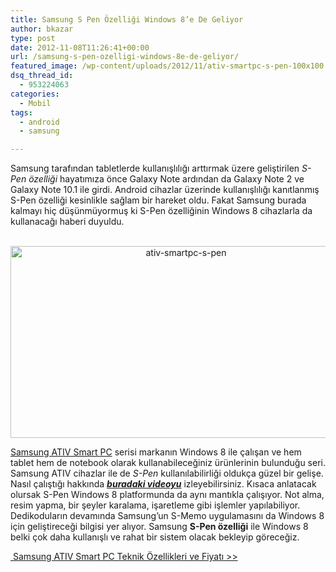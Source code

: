```yaml
---
title: Samsung S Pen Özelliği Windows 8’e De Geliyor
author: bkazar
type: post
date: 2012-11-08T11:26:41+00:00
url: /samsung-s-pen-ozelligi-windows-8e-de-geliyor/
featured_image: /wp-content/uploads/2012/11/ativ-smartpc-s-pen-100x100.jpg
dsq_thread_id:
  - 953224063
categories:
  - Mobil
tags:
  - android
  - samsung

---
```

Samsung tarafından tabletlerde kullanışlılığı arttırmak üzere geliştirilen _S-Pen özelliği_ hayatımıza önce Galaxy Note ardından da Galaxy Note 2 ve Galaxy Note 10.1 ile girdi. Android cihazlar üzerinde kullanışlılığı kanıtlanmış S-Pen özelliği kesinlikle sağlam bir hareket oldu. Fakat Samsung burada kalmayı hiç düşünmüyormuş ki S-Pen özelliğinin Windows 8 cihazlarla da kullanacağı haberi duyuldu.

<p style="text-align: center;">
   <img class="aligncenter  wp-image-9034" title="ativ-smartpc-s-pen" src="https://www.murekkep.org/wp-content/uploads/2012/11/ativ-smartpc-s-pen.jpg" alt="ativ-smartpc-s-pen" width="546" height="307" srcset="https://www.murekkep.org/wp-content/uploads/2012/11/ativ-smartpc-s-pen.jpg 780w, https://www.murekkep.org/wp-content/uploads/2012/11/ativ-smartpc-s-pen-400x225.jpg 400w, https://www.murekkep.org/wp-content/uploads/2012/11/ativ-smartpc-s-pen-50x28.jpg 50w, https://www.murekkep.org/wp-content/uploads/2012/11/ativ-smartpc-s-pen-222x125.jpg 222w" sizes="(max-width: 546px) 100vw, 546px" />
</p>

[Samsung ATIV Smart PC][1] serisi markanın Windows 8 ile çalışan ve hem tablet hem de notebook olarak kullanabileceğiniz ürünlerinin bulunduğu seri. Samsung ATIV cihazlar ile de _S-Pen_ kullanılabilirliği oldukça güzel bir gelişe. Nasıl çalıştığı hakkında [_**buradaki videoyu**_][2] izleyebilirsiniz. Kısaca anlatacak olursak S-Pen Windows 8 platformunda da aynı mantıkla çalışıyor. Not alma, resim yapma, bir şeyler karalama, işaretleme gibi işlemler yapılabiliyor. Dedikoduların devamında Samsung’un S-Memo uygulamasını da Windows 8 için geliştireceği bilgisi yer alıyor. Samsung **S-Pen özelliği** ile Windows 8 belki çok daha kullanışlı ve rahat bir sistem olacak bekleyip göreceğiz.

[ Samsung ATIV Smart PC Teknik Özellikleri ve Fiyatı >>][3]

 [1]: https://www.murekkep.org/samsung-ativ-windows-8-smart-pc-teknik-ozellikleri-9030
 [2]: http://www.youtube.com/watch?feature=player_embedded&v=EWUBZjaZY7E
 [3]: https://www.murekkep.org/samsung-ativ-windows-8-smart-pc-teknik-ozellikleri-9030 "samsung smart pc teknik özellikleri ve fiyatı"